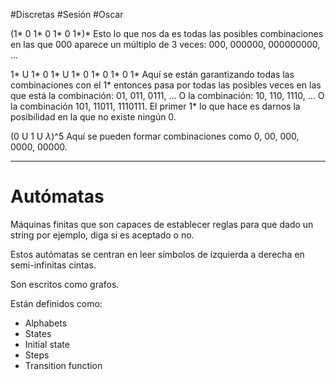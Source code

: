 #Discretas #Sesión  #Oscar 

(1* 0 1* 0 1* 0 1*)*
Esto lo que nos da es todas las posibles combinaciones en las que 000 aparece un múltiplo de 3 veces: 000, 000000, 000000000, ...

1* U 1* 0 1* U 1* 0 1* 0 1* 0 1*
Aquí se están garantizando todas las combinaciones con el 1* entonces pasa por todas las posibles veces en las que está la combinación: 01, 011, 0111, ... O la combinación: 10, 110, 1110, ... O la combinación 101, 11011, 1110111. El primer 1* lo que hace es darnos la posibilidad en la que no existe ningún 0.

(0 U 1 U $\lambda$)^5 
Aquí se pueden formar combinaciones como 0, 00, 000, 0000, 00000.

---

# Autómatas

Máquinas finitas que son capaces de establecer reglas para que dado un string por ejemplo, diga si es aceptado o no.

Estos autómatas se centran en leer símbolos de izquierda a derecha en semi-infinitas cintas. 

Son escritos como grafos.

Están definidos como:
- Alphabets
- States
- Initial state
- Steps
- Transition function

